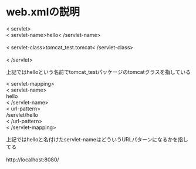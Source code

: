 # web.xmlの説明
 
 < servlet><br>
	< servlet-name>hello< /servlet-name><br>  
	< servlet-class>tomcat_test.tomcat< /servlet-class><br>  
 < /servlet><br>  

上記ではhelloという名前でtomcat_testパッケージのtomcatクラスを指している<br>

< servlet-mapping><br>
< servlet-name><br>
hello<br>
< /servlet-name><br>
< url-pattern><br>
/servlet/hello<br>
< /url-pattern><br>
< /servlet-mapping><br>

上記ではhelloと名付けたservlet-nameはどういうURLパターンになるかを指してる<br>  
http://localhost:8080/